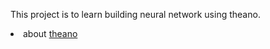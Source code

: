 
<p>This project is to learn building neural network using theano.</p>
<li>about <a href="http://deeplearning.net/software/theano/install_macos.html#with-conda">theano</a></li>

